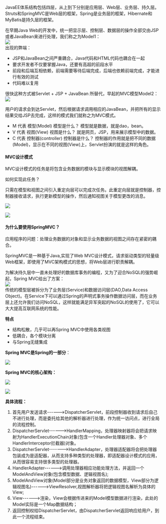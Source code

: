 JavaEE体系结构包括四层，从上到下分别是应用层、Web层、业务层、持久层。Struts和SpringMVC是Web层的框架，Spring是业务层的框架，Hibernate和MyBatis是持久层的框架。

在早期Java Web的开发中，统一把显示层、控制层、数据层的操作全部交由JSP或者JavaBean来进行处理，我们称之为Model1：   
![](https://upload-images.jianshu.io/upload_images/7896890-7b3f9cd59394b017.png?imageMogr2/auto-orient/strip%7CimageView2/2/w/1240)   
出现的弊端：
* JSP和JavaBean之间严重耦合，Java代码和HTML代码也耦合在一起
* 要求开发者不仅要掌握Java，还要有高超的前段水平
* 前段和后端互相依赖，前端需要等待后端完成，后端也依赖前端完成，才能进行有效的测试
* 代码难以复用

很快这种方式被Servlet + JSP + JavaBean 所替代，早起的MVC模型Model2：
![](https://upload-images.jianshu.io/upload_images/7896890-403a273b08fec826.png?imageMogr2/auto-orient/strip%7CimageView2/2/w/1240)   

用户的请求会到达Servlet，然后根据请求调用相应的JavaBean，并把所有的显示结果交给JSP去完成，这样的模式我们就称之为MVC模式。
* M 代表 模型(Model)
  模型是什么？ 模型就是数据，就是dao，bean。
* V 代表 视图(View)
  视图是什么？ 就是网页，JSP，用来展示模型中的数据。
* C 代表 控制器(controller)
  控制器是什么？ 控制器的作用就是把不同的数据(Model)，显示在不同的视图(View)上，Servlet扮演的就是这样的角色。

#### MVC设计模式
MVC设计模式的任务是将包含业务数据的模块与显示模块的视图解耦。

如何实现此任务？

只需在模型和视图之间引入重定向层可以完成次任务。此重定向层就是控制器，控制器接收请求，执行更新模型的操作，然后通知视图关于模型更改的消息。

![](https://i.imgur.com/XApjGKM.png)   

![](https://i.imgur.com/iEQSPKx.png)   

#### 为什么要使用SpringMVC？
应用程序的问题：处理业务数据的对象和显示业务数据的视图之间存在紧密的耦合。

SpringMVC是一种基于Java,实现了Web MVC设计模式，请求驱动类型的轻量级Web框架，即使用了MVC架构模式的思想，将Web层进行职责解耦。

为解决持久层中一直未处理好的数据库事务的编程，又为了迎合NoSQL的强势崛起，Spring MVC给出了方案：   
![](https://upload-images.jianshu.io/upload_images/7896890-a25782fb05f315de.png?imageMogr2/auto-orient/strip%7CimageView2/2/w/1240)   
传统的模型层被拆分为了业务层(Service)和数据访问层(DAO,Data Access Object)。在Service下可以通过Spring的声明式事务操作数据访问层，而在业务层上还允许我们访问NoSQL，这样就能满足异军突起的NoSQL的使用了，它可以大大提高互联网系统的性能。

**特点**
* 结构松散，几乎可以再Spring MVC中使用各类视图
* 低耦合，各个模块分离
* 与Spring无缝集成

**Spring MVC是Spring的一部分**：   

![](https://i.imgur.com/Qm3U8Fw.png)   

**Spring MVC的核心架构：**

![](https://i.imgur.com/DT9IY0g.png)   

![](https://upload-images.jianshu.io/upload_images/7896890-65ef874ad7da59a2.png?imageMogr2/auto-orient/strip%7CimageView2/2/w/1240)   

**具体流程：**   
1. 首先用户发送请求------>DispatcherServlet，前段控制器收到请求后自己不进行处理，而是委托给其他的解析器进行处理，作为统一访问点，进行全局的流程控制。   
2. DispatcherServlet------>HandlerMapping，处理器映射器将会把请求映射为HandlerExecutionChain对象(包含一个Handler处理器对象、多个HandlerInterceptor拦截器)对象。
3. DispatcherServlet------->HandlerAdapter，处理器适配器将会把处理器包装成为是适配器，从而支持多种类型的处理器，即适配器设计模式的应用，从而很容易支持很多类型的处理器。   
4. HandlerAdapter------>调用处理器相应功能处理方法，并返回一个ModelAndView对象(包含模型数据、逻辑视图名);
5. ModelAndView对象(Model部分是业务对象返回的数据模型，View部分为逻辑视图名)------>ViewResolver,视图解析器将把逻辑视图名解析为具体的View;   
6. View------>渲染，View会根据传进来的Model模型数据进行渲染，此处的Model实际是一个Map数据结构；
7. 返回控制权给DispatcherServlet，由DispatcherServlet返回响应给用户，到此一个流程结束。   
